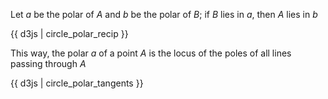 Let $a$ be the polar of $A$ and $b$ be the polar of $B$; if $B$ lies in $a$, then $A$ lies in $b$

{{ d3js | circle_polar_recip }}

This way, the polar $a$ of a point $A$ is the locus of the poles of all lines passing through $A$

{{ d3js | circle_polar_tangents }}